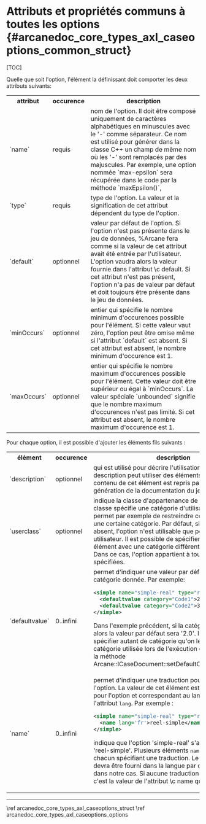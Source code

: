 ﻿# Attributs et propriétés communs à toutes les options {#arcanedoc_core_types_axl_caseoptions_common_struct}

[TOC]

Quelle que soit l'option, l'élément la définissant doit comporter les
deux attributs suivants:

<table>
<tr>
<th>attribut</th>
<th>occurence</th>
<th>description</th>
<tr>
<td>`name`</td>
<td>requis</td>
<td>nom de l'option. Il doit être composé uniquement de caractères
alphabétiques en minuscules avec le '-' comme séparateur. Ce nom est
utilisé pour générer dans la classe C++ un champ de même nom où les
'-' sont remplacés par des majuscules. Par exemple, une option nommée
`max-epsilon` sera récupérée dans le code par la méthode `maxEpsilon()`,
</td>
</tr>
<tr>
<td>`type`</td>
<td>requis</td>
<td>type de l'option. La valeur et la signification de cet attribut dépendent du type de l'option.</td>
</tr>
<tr>
<td>`default`</td>
<td>optionnel</td>
<td>valeur par défaut de l'option. Si l'option n'est pas présente
dans le jeu de données, %Arcane fera comme si la valeur de cet attribut
avait été entrée par l'utilisateur. L'option vaudra alors la valeur
fournie dans l'attribut \c default. Si cet attribut n'est pas présent,
l'option n'a pas de valeur par défaut et doit toujours être présente
dans le jeu de données.</td>
</tr>
<tr>
<td>`minOccurs`</td>
<td>optionnel</td>
<td>entier qui spécifie le nombre minimum d'occurences
possible pour l'élément. Si cette valeur vaut zéro, l'option peut être
omise même si l'attribut `default` est absent. Si cet attribut
est absent, le nombre minimum d'occurence est 1.</td>
</tr>
<tr>
<td>`maxOccurs`</td>
<td>optionnel</td>
<td>entier qui spécifie le nombre maximum d'occurences
possible pour l'élément. Cette valeur doit être supérieur ou égal à `minOccurs`. La valeur spéciale `unbounded` signifie que le
nombre maximum d'occurences n'est pas limité. Si cet attribut est
absent, le nombre maximum d'occurence est 1.</td>
</tr>
</table>
  
Pour chaque option, il est possible d'ajouter les éléments fils
suivants :

<table>
<tr>
<th>élément</th>
<th>occurence</th>
<th>description</th>
</tr>
<tr>
<td>`description`</td>
<td>optionnel</td>
<td> qui est utilisé pour décrire l'utilisation de
      l'option. Cette description peut utiliser des éléments HTML. Le contenu
      de cet élément est repris par %Arcane pour la génération de la documentation
      du jeu de données.
</td>
</tr>
<tr>
<td>`userclass`</td>
<td>optionnel</td>
<td> indique la classe d'appartenance de l'option.
      Cette classe spécifie une catégorie d'utilisateur ce qui permet par
      exemple de restreindre certaines options à une certaine catégorie. Par
      défaut, si cet élément est absent, l'option n'est utilisable que
      pour la classe utilisateur. Il est possible de spécifier plusieurs
      fois cet élément avec une catégorie différente à chaque fois. Dans ce
      cas, l'option appartient à toutes les catégories spécifiées.
</td>
</tr>
<tr>
<td>`defaultvalue`</td>
<td>0..infini</td>
<td> permet d'indiquer une valeur par défaut pour une catégorie
donnée. Par exemple:

```xml
<simple name="simple-real" type="real">
  <defaultvalue category="Code1">2.0</defaultvalue>
  <defaultvalue category="Code2">3.0</defaultvalue>
</simple>
```

Dans l'exemple précédent, si la catégorie est 'Code1' alors la
valeur par défaut sera '2.0'. Il est possible de spécifier autant de
catégorie qu'on le souhaite. La catégorie utilisée lors de
l'exécution est positionnée via la méthode
Arcane::ICaseDocument::setDefaultCategory().
</td>
</tr>
<tr>
<td>`name`</td>
<td>0..infini</td>
<td>
permet d'indiquer une traduction pour le nom de
l'option. La valeur de cet élément est le nom traduit pour l'option
et correspondant au langage spécifié par l'attribut <tt>lang</tt>.
Par exemple :

```xml
<simple name="simple-real" type="real">
  <name lang='fr'>reel-simple</name>
</simple>
```

indique que l'option 'simple-real' s'appelle en francais 'reel-simple'.
Plusieurs éléments <tt>name</tt> sont possibles, chacun spécifiant une
traduction. Le jeu de données devra être fourni dans la langue par défaut,
le français dans notre cas. Si aucune traduction n'est donnée, c'est
la valeur de l'attribut \c name qui est utilisée.
</td>
</tr>
</table>


____

<div class="section_buttons">
<span class="back_section_button">
\ref arcanedoc_core_types_axl_caseoptions_struct
</span>
<span class="next_section_button">
\ref arcanedoc_core_types_axl_caseoptions_options
</span>
</div>
